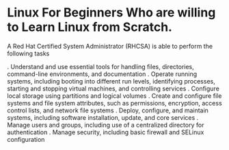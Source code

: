 # Linux For Beginners Who are willing to Learn Linux from Scratch.

A Red Hat Certified System Administrator (RHCSA) is able to perform the following tasks

. Understand and use essential tools for handling files, directories, command-line environments, and documentation
. Operate running systems, including booting into different run levels, identifying processes, starting and stopping virtual machines, and controlling services
. Configure local storage using partitions and logical volumes
. Create and configure file systems and file system attributes, such as permissions, encryption, access control lists, and network file systems
. Deploy, configure, and maintain systems, including software installation, update, and core services
. Manage users and groups, including use of a centralized directory for authentication
. Manage security, including basic firewall and SELinux configuration
